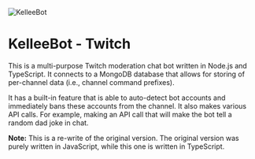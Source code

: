 ![KelleeBot](https://cdn.discordapp.com/attachments/678118132027621385/837418896167272489/image0_4.jpg)

# KelleeBot - Twitch

This is a multi-purpose Twitch moderation chat bot written in Node.js and TypeScript. It connects to a MongoDB database that allows for storing of per-channel data (i.e., channel command prefixes).

It has a built-in feature that is able to auto-detect bot accounts and immediately bans these accounts from the channel. It also makes various API calls. For example, making an API call that will make the bot tell a random dad joke in chat.

**Note:** This is a re-write of the original version. The original version was purely written in JavaScript, while this one is written in TypeScript.
